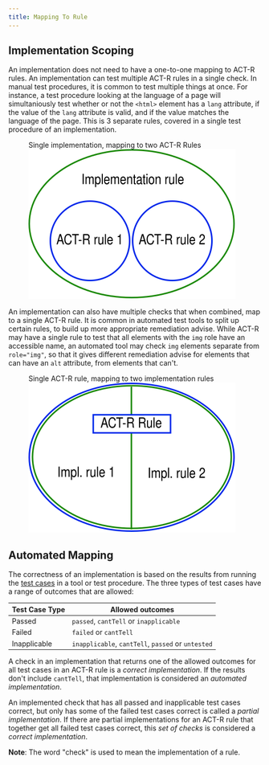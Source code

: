 ```yaml
---
title: Mapping To Rule
---
```


## Implementation Scoping

An implementation does not need to have a one-to-one mapping to ACT-R rules. An implementation can test multiple ACT-R rules in a single check. In manual test procedures, it is common to test multiple things at once. For instance, a test procedure looking at the language of a page will simultaniously test whether or not the `<html>` element has a `lang` attribute, if the value of the `lang` attribute is valid, and if the value matches the language of the page. This is 3 separate rules, covered in a single test procedure of an implementation.

<figure role="figure" aria-label="Single implementation, mapping to two ACT-R Rules">
  <figcaption>Single implementation, mapping to two ACT-R Rules</figcaption>
  <img src="./images/impl-large-scope.svg" alt="">
</figure>

An implementation can also have multiple checks that when combined, map to a single ACT-R rule. It is common in automated test tools to split up certain rules, to build up more appropriate remediation advise. While ACT-R may have a single rule to test that all elements with the `img` role have an accessible name, an automated tool may check `img` elements separate from `role="img"`, so that it gives different remediation advise for elements that can have an `alt` attribute, from elements that can't.

<figure role="figure" aria-label="Single ACT-R rule, mapping to two implementation rules">
  <figcaption>Single ACT-R rule, mapping to two implementation rules</figcaption>
  <img src="./images/impl-small-scope.svg" alt="">
</figure>

## Automated Mapping

The correctness of an implementation is based on the results from running the [test cases](../testcases/) in a tool or test procedure. The three types of test cases have a range of outcomes that are allowed:

| Test Case Type | Allowed outcomes                                   |
| -------------- | -------------------------------------------------- |
| Passed         | `passed`, `cantTell` or `inapplicable`             |
| Failed         | `failed` or `cantTell`                             |
| Inapplicable   | `inapplicable`, `cantTell`, `passed` or `untested` |

A check in an implementation that returns one of the allowed outcomes for all test cases in an ACT-R rule is a _correct implementation_. If the results don't include `cantTell`, that implementation is considered an _automated implementation_.

An implemented check that has all passed and inapplicable test cases correct, but only has some of the failed test cases correct is called a _partial implementation_. If there are partial implementations for an ACT-R rule that together get all failed test cases correct, this _set of checks_ is considered a _correct implementation_.

**Note**: The word "check" is used to mean the implementation of a rule.
